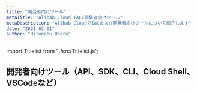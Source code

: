 ```yaml
---
title: "開発者向けツール"
metaTitle: "Alibab Cloud IaC/開発者向けツール"
metaDescription: "Alibab CloudでIaCおよび開発者向けツールについて紹介します"
date: "2021-03-01"
author: "Hironobu Ohara"
---
```


import Titlelist from '../src/Titlelist.js';

## 開発者向けツール（API、SDK、CLI、Cloud Shell、VSCodeなど）


<Titlelist 
    metaTitle="Alibab Cloud CLI"
    metaDescription="Alibab Cloud ossutilについて紹介します"
    url="https://sbcloud.github.io/help/developer-tools/DEVTOOL_001_Alibaba_Cloud_CLI"
    imageurl="https://raw.githubusercontent.com/sbcloud/help/master/content/developer-tools/developer-tools_images_01/29_docker_cli_config_01.png"
    date="2021/06/25"
    author="Nancy"
/>

<Titlelist 
    metaTitle="Cloud Shell"
    metaDescription="Alibab Cloud Cloud Shellについて紹介します"
    url="https://sbcloud.github.io/help/developer-tools/DEVTOOL_002_Cloud_Shell"
    imageurl="https://raw.githubusercontent.com/sbcloud/help/master/content/developer-tools/developer-tools_images_02/00_overview.png"
    date="2021/06/25"
    author="Nancy"
/>



<Titlelist 
    metaTitle="OpenAPI Explorer"
    metaDescription="Alibab Cloud OpenAPI Explorerについて紹介します"
    url="https://sbcloud.github.io/help/developer-tools/DEVTOOL_003_OpenAPI_Explorer"
    imageurl="https://raw.githubusercontent.com/sbcloud/help/master/content/developer-tools/developer-tools_images_03/00_overview.png"
    date="2021/06/25"
    author="Nancy"
/>



<Titlelist 
    metaTitle="ossutil"
    metaDescription="Alibab Cloud ossutilについて紹介します"
    url="https://sbcloud.github.io/help/developer-tools/DEVTOOL_004_ossutil"
    imageurl="https://raw.githubusercontent.com/sbcloud/help/master/content/developer-tools/developer-tools_images_04/23_Linux_download_file_02.png"
    date="2021/06/25"
    author="Nancy"
/>



<Titlelist 
    metaTitle="OSSImport"
    metaDescription="Alibab Cloud OSSImportについて紹介します"
    url="https://sbcloud.github.io/help/developer-tools/DEVTOOL_005_ossimport"
    imageurl="https://raw.githubusercontent.com/sbcloud/help/master/content/developer-tools/developer-tools_images_05/10-Run_OSSImport_01.png"
    date="2021/06/25"
    author="Nancy"
/>


<Titlelist 
    metaTitle="MaxCompute Tunnel"
    metaDescription="Alibab Cloud MaxCompute client(odpscmd) Tunnelについて紹介します"
    url="https://sbcloud.github.io/help/developer-tools/DEVTOOL_006_Tunnel"
    imageurl="https://raw.githubusercontent.com/sbcloud/help/master/content/developer-tools/developer-tools_images_06/04_run_odpscmd_02.png"
    date="2021/06/25"
    author="Nancy"
/>

<Titlelist 
    metaTitle="Aliyun Serverless VSCode Extension"
    metaDescription="Aliyun Serverless VSCode Extensionについて紹介します"
    url="https://sbcloud.github.io/help/developer-tools/DEVTOOL_007_aliyun_serverless_for_Visual_Studio_Code"
    imageurl="https://raw.githubusercontent.com/sbcloud/help/master/content/developer-tools/developer-tools_images_07/13_run_remote_function_02.png"
    date="2021/06/25"
    author="Nancy"
/>



<Titlelist 
    metaTitle="APIで自動構築① - 環境準備編"
    metaDescription="APIを用いてAlibaba Cloudリソースを自動構築する① - 環境準備編"
    url="https://sbcloud.github.io/help/developer-tools/DEVTOOL_008_api-orchestration-1"
    imageurl="https://raw.githubusercontent.com/sbcloud/help/master/content/developer-tools/developer-tools_images_17680117127130800000/000000000000000005.png"
    date="2019/05/15"
    author="SBC engineer blog"
/>



<Titlelist 
    metaTitle="APIで自動構築② - VPC編"
    metaDescription="APIを用いてAlibaba Cloudリソースを自動構築する② - VPC編"
    url="https://sbcloud.github.io/help/developer-tools/DEVTOOL_009_api-orchestration-2"
    imageurl="https://raw.githubusercontent.com/sbcloud/help/master/content/developer-tools/developer-tools_images_17680117127154600000/000000000000000006.png"
    date="2019/05/23"
    author="SBC engineer blog"
/>



<Titlelist 
    metaTitle="APIで自動構築③ - AutoScaling編"
    metaDescription="APIを用いてAlibaba Cloudリソースを自動構築する③ - Auto Scaling編"
    url="https://sbcloud.github.io/help/developer-tools/DEVTOOL_010_api-orchestration-3"
    imageurl="https://raw.githubusercontent.com/sbcloud/help/master/content/developer-tools/developer-tools_images_17680117127171300000/000000000000000007.png"
    date="2019/05/30"
    author="SBC engineer blog"
/>


<Titlelist 
    metaTitle="APIで自動構築④ - SLB編"
    metaDescription="APIを用いてAlibaba Cloudリソースを自動構築する④ - SLB編"
    url="https://sbcloud.github.io/help/developer-tools/DEVTOOL_011_api-orchestration-4"
    imageurl="https://raw.githubusercontent.com/sbcloud/help/master/content/developer-tools/developer-tools_images_17680117127185100000/000000000000000008.png"
    date="2019/06/10"
    author="SBC engineer blog"
/>



<Titlelist 
    metaTitle="APIで自動構築⑤ - RDS編"
    metaDescription="APIを用いてAlibaba Cloudリソースを自動構築する⑤ - RDS編"
    url="https://sbcloud.github.io/help/developer-tools/DEVTOOL_012_api-orchestration-5"
    imageurl="https://raw.githubusercontent.com/sbcloud/help/master/content/developer-tools/developer-tools_images_17680117127201900000/000000000000000009.png"
    date="2019/06/19"
    author="SBC engineer blog"
/>


<Titlelist 
    metaTitle="APIで自動構築⑥ - RAM編"
    metaDescription="APIを用いてAlibaba Cloudリソースを自動構築する⑥ - RAM編"
    url="https://sbcloud.github.io/help/developer-tools/DEVTOOL_013_api-orchestration-6"
    imageurl="https://raw.githubusercontent.com/sbcloud/help/master/content/developer-tools/developer-tools_images_17680117127211900000/000000000000000010.png"
    date="2019/07/05"
    author="SBC engineer blog"
/>

